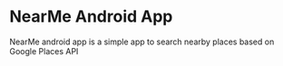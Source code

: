 # NearMe Android App
NearMe android app is a simple app to search nearby places based on Google Places API
